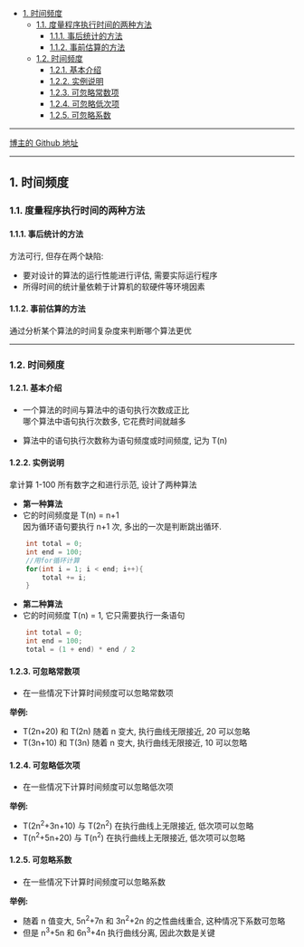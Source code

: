 <!-- TOC -->

- [1. 时间频度](#1-时间频度)
  - [1.1. 度量程序执行时间的两种方法](#11-度量程序执行时间的两种方法)
    - [1.1.1. 事后统计的方法](#111-事后统计的方法)
    - [1.1.2. 事前估算的方法](#112-事前估算的方法)
  - [1.2. 时间频度](#12-时间频度)
    - [1.2.1. 基本介绍](#121-基本介绍)
    - [1.2.2. 实例说明](#122-实例说明)
    - [1.2.3. 可忽略常数项](#123-可忽略常数项)
    - [1.2.4. 可忽略低次项](#124-可忽略低次项)
    - [1.2.5. 可忽略系数](#125-可忽略系数)

<!-- /TOC -->

****
[博主的 Github 地址](https://github.com/leon9dragon)
****

## 1. 时间频度

### 1.1. 度量程序执行时间的两种方法

#### 1.1.1. 事后统计的方法
方法可行, 但存在两个缺陷:  
- 要对设计的算法的运行性能进行评估, 需要实际运行程序
- 所得时间的统计量依赖于计算机的软硬件等环境因素

#### 1.1.2. 事前估算的方法
通过分析某个算法的时间复杂度来判断哪个算法更优

****

### 1.2. 时间频度

#### 1.2.1. 基本介绍
- 一个算法的时间与算法中的语句执行次数成正比  
  哪个算法中语句执行次数多, 它花费时间就越多

- 算法中的语句执行次数称为语句频度或时间频度, 记为 T(n)

#### 1.2.2. 实例说明
拿计算 1-100 所有数字之和进行示范, 设计了两种算法  
- **第一种算法**  
- 它的时间频度是 T(n) = n+1  
  因为循环语句要执行 n+1 次, 多出的一次是判断跳出循环.  

```java
    int total = 0;
    int end = 100;
    //用for循环计算
    for(int i = 1; i < end; i++){
        total += i;
    }
```

- **第二种算法**
- 它的时间频度 T(n) = 1, 它只需要执行一条语句

```java
    int total = 0;
    int end = 100;
    total = (1 + end) * end / 2
```

#### 1.2.3. 可忽略常数项
- 在一些情况下计算时间频度可以忽略常数项

**举例:**  
- T(2n+20) 和 T(2n) 随着 n 变大, 执行曲线无限接近, 20 可以忽略
- T(3n+10) 和 T(3n) 随着 n 变大, 执行曲线无限接近, 10 可以忽略

#### 1.2.4. 可忽略低次项
- 在一些情况下计算时间频度可以忽略低次项

**举例:**  
- T(2n<sup>2</sup>+3n+10) 与 T(2n<sup>2</sup>) 在执行曲线上无限接近, 低次项可以忽略
- T(n<sup>2</sup>+5n+20) 与 T(n<sup>2</sup>) 在执行曲线上无限接近, 低次项可以忽略

#### 1.2.5. 可忽略系数
- 在一些情况下计算时间频度可以忽略系数

**举例:**  
- 随着 n 值变大, 5n<sup>2</sup>+7n 和 3n<sup>2</sup>+2n 的之性曲线重合, 这种情况下系数可忽略
- 但是 n<sup>3</sup>+5n 和 6n<sup>3</sup>+4n 执行曲线分离, 因此次数是关键